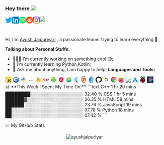 ### Hey there <img src="https://media.giphy.com/media/hvRJCLFzcasrR4ia7z/giphy.gif" width="25px">

<a href="https://twitter.com/ayushjaipuriyar">
  <img align="left" alt="Ayush Jaipuriyar | Twitter" width="22px" src="https://github.com/ayushjaipuriyar/ayushjaipuriyar/blob/master/assets/twitter.svg?raw=true" />
</a>
<a href="https://www.linkedin.com/in/ayush-jaipuriyar-3a8099158/">
  <img align="left" alt="Ayush's LinkedIN" width="22px" src="https://github.com/ayushjaipuriyar/ayushjaipuriyar/blob/master/assets/linkedin.svg?raw=true" />
</a>
<a href=https://open.spotify.com/user/nnxu3nl32dutxsr27xx8k780k">
  <img align="left" alt="Ayush's Spotify" width="22px" src="https://github.com/ayushjaipuriyar/ayushjaipuriyar/blob/master/assets/spotify.svg?raw=true" />
</a>
<a href="https://www.reddit.com/user/ayush_jaipuriyar/">
  <img align="left" alt="Ayush's Reddit" width="22px" src="https://github.com/ayushjaipuriyar/ayushjaipuriyar/blob/master/assets/reddit.svg?raw=true" />
</a>
<a href="https://www.instagram.com/ayushjaipuriyar/">
  <img align="left" alt="Ayush's Reddit" width="22px" src="https://github.com/ayushjaipuriyar/ayushjaipuriyar/blob/master/assets/instagram.svg?raw=true" />
</a>

![](https://visitor-badge.glitch.me/badge?page_id=ayushjaipuriyar.ayushjaipuriyar)

<br />

Hi, I'm [Ayush Jaipuriyar!](https://ayushjaipuriyar.github.io/ayushjaipuriyar) , a passionate leaner trying to learn everything 🚀.
  
**Talking about Personal Stuffs:**

- 👨🏽‍💻 I’m currently working on something cool :wink:;
- 🌱 I’m currently learning Python,Kotlin; 
- 💬 Ask me about anything, I am happy to help;
**Languages and Tools:**  

<img height="20" src="https://raw.githubusercontent.com/github/explore/master/topics/javascript/javascript.png">
<img height="20" src="https://raw.githubusercontent.com/github/explore/master/topics/cpp/cpp.png">
<img height="20" src="https://raw.githubusercontent.com/github/explore/master/topics/python/python.png">
<img height="20" src="https://raw.githubusercontent.com/github/explore/master/topics/mysql/mysql.png">
<img height="20" src="https://raw.githubusercontent.com/github/explore/master/topics/firebase/firebase.png">
<img height="20" src="https://raw.githubusercontent.com/github/explore/master/topics/git/git.png">
<img height="20" src="https://raw.githubusercontent.com/github/explore/master/topics/android/android.png">
<img height="20" src="https://raw.githubusercontent.com/github/explore/master/topics/angular/angular.png">
<img height="20" src="https://raw.githubusercontent.com/github/explore/master/topics/atom/atom.png">
<img height="20" src="https://raw.githubusercontent.com/github/explore/master/topics/flutter/flutter.png">
<img height="20" src="https://raw.githubusercontent.com/github/explore/master/topics/html/html.png">
<img height="20" src="https://raw.githubusercontent.com/github/explore/master/topics/css/css.png">
<img height="20" src="https://raw.githubusercontent.com/github/explore/master/topics/github/github.png">
<img height="20" src="https://raw.githubusercontent.com/github/explore/master/topics/google/google.png">
<img height="20" src="https://raw.githubusercontent.com/github/explore/master/topics/chrome/chrome.png">
<img height="20" src="https://raw.githubusercontent.com/github/explore/master/topics/firefox/firefox.png">
<img height="20" src="https://raw.githubusercontent.com/github/explore/master/topics/visual-studio-cose/visual-studio-code.png">
<img height="20" src="https://raw.githubusercontent.com/github/explore/master/topics/archlinux/archlinux.png">
<img height="20" src="https://raw.githubusercontent.com/github/explore/master/topics/raspberry-pi/raspberry-pi.png">
<img height="20" src="https://raw.githubusercontent.com/github/explore/master/topics/hacktoberfest/hacktoberfest.png">

<br>
📊 **This Week I Spent My Time On:**
<!--START_SECTION:waka-->
```text
C++          1 hr 20 mins    ████████░░░░░░░░░░░░░░░░░   32.40 % 
CSS          1 hr 5 mins     ██████▓░░░░░░░░░░░░░░░░░░   26.35 % 
HTML         58 mins         ██████░░░░░░░░░░░░░░░░░░░   23.76 % 
JavaScript   19 mins         ██░░░░░░░░░░░░░░░░░░░░░░░   07.78 % 
Python       18 mins         ██░░░░░░░░░░░░░░░░░░░░░░░   07.42 % 
```
<!--END_SECTION:waka-->

📈 My GitHub Stats

<p align="center"> <img src="https://github-readme-stats.vercel.app/api?username=ayushjaipuriyar&show_icons=true&theme=gotham" alt="ayushjaipuriyar" />




